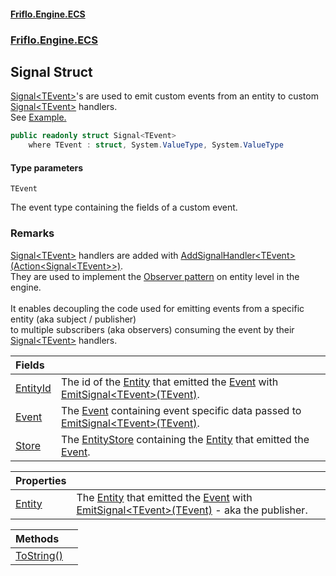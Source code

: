 #### [Friflo.Engine.ECS](index.md#'index')
### [Friflo.Engine.ECS](Friflo.Engine.ECS.md#'Friflo.Engine.ECS')

## Signal<TEvent> Struct

[Signal&lt;TEvent&gt;](Signal_TEvent_.md#'Friflo.Engine.ECS.Signal<TEvent>')'s are used to emit custom events from an entity to custom [Signal&lt;TEvent&gt;](Signal_TEvent_.md#'Friflo.Engine.ECS.Signal<TEvent>') handlers.<br/>
            See <a href="https://github.com/friflo/Friflo.Json.Fliox/blob/main/Engine/README.md#signal">Example.</a>

```csharp
public readonly struct Signal<TEvent>
    where TEvent : struct, System.ValueType, System.ValueType
```
#### Type parameters

<a name='Friflo.Engine.ECS.Signal_TEvent_.TEvent'></a>

`TEvent`

The event type containing the fields of a custom event.

### Remarks
[Signal&lt;TEvent&gt;](Signal_TEvent_.md#'Friflo.Engine.ECS.Signal<TEvent>') handlers are added with [AddSignalHandler&lt;TEvent&gt;(Action&lt;Signal&lt;TEvent&gt;&gt;)](Entity.AddSignalHandler_TEvent_(Action_Signal_TEvent__).md#'Friflo.Engine.ECS.Entity.AddSignalHandler<TEvent>(System.Action<Friflo.Engine.ECS.Signal<TEvent>>)').<br/>
            They are used to implement the <a href="https://en.wikipedia.org/wiki/Observer_pattern">Observer pattern</a>
            on entity level in the engine.<br/><br/>
            It enables decoupling the code used for emitting events from a specific entity (aka subject / publisher)<br/>
            to multiple subscribers (aka observers) consuming the event by their [Signal&lt;TEvent&gt;](Signal_TEvent_.md#'Friflo.Engine.ECS.Signal<TEvent>') handlers.

| Fields | |
| :--- | :--- |
| [EntityId](Signal_TEvent_.EntityId.md#'Friflo.Engine.ECS.Signal<TEvent>.EntityId') | The id of the [Entity](Signal_TEvent_.Entity.md#'Friflo.Engine.ECS.Signal<TEvent>.Entity') that emitted the [Event](Signal_TEvent_.Event.md#'Friflo.Engine.ECS.Signal<TEvent>.Event') with [EmitSignal&lt;TEvent&gt;(TEvent)](Entity.EmitSignal_TEvent_(TEvent).md#'Friflo.Engine.ECS.Entity.EmitSignal<TEvent>(TEvent)'). |
| [Event](Signal_TEvent_.Event.md#'Friflo.Engine.ECS.Signal<TEvent>.Event') | The [Event](Signal_TEvent_.Event.md#'Friflo.Engine.ECS.Signal<TEvent>.Event') containing event specific data passed to [EmitSignal&lt;TEvent&gt;(TEvent)](Entity.EmitSignal_TEvent_(TEvent).md#'Friflo.Engine.ECS.Entity.EmitSignal<TEvent>(TEvent)'). |
| [Store](Signal_TEvent_.Store.md#'Friflo.Engine.ECS.Signal<TEvent>.Store') | The [EntityStore](EntityStore.md#'Friflo.Engine.ECS.EntityStore') containing the [Entity](Signal_TEvent_.Entity.md#'Friflo.Engine.ECS.Signal<TEvent>.Entity') that emitted the [Event](Signal_TEvent_.Event.md#'Friflo.Engine.ECS.Signal<TEvent>.Event'). |

| Properties | |
| :--- | :--- |
| [Entity](Signal_TEvent_.Entity.md#'Friflo.Engine.ECS.Signal<TEvent>.Entity') | The [Entity](Signal_TEvent_.Entity.md#'Friflo.Engine.ECS.Signal<TEvent>.Entity') that emitted the [Event](Signal_TEvent_.Event.md#'Friflo.Engine.ECS.Signal<TEvent>.Event') with [EmitSignal&lt;TEvent&gt;(TEvent)](Entity.EmitSignal_TEvent_(TEvent).md#'Friflo.Engine.ECS.Entity.EmitSignal<TEvent>(TEvent)') - aka the publisher. |

| Methods | |
| :--- | :--- |
| [ToString()](Signal_TEvent_.ToString().md#'Friflo.Engine.ECS.Signal<TEvent>.ToString()') | |
